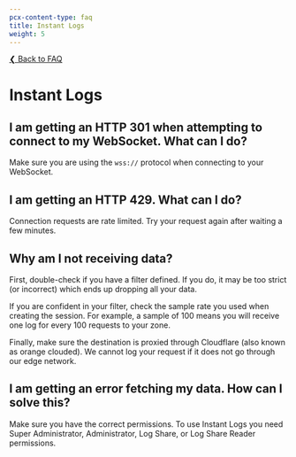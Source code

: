 ```yaml
---
pcx-content-type: faq
title: Instant Logs
weight: 5
---
```


[❮ Back to FAQ](/logs/faq/)

# Instant Logs

## I am getting an HTTP 301 when attempting to connect to my WebSocket. What can I do?

Make sure you are using the `wss://` protocol when connecting to your WebSocket.

## I am getting an HTTP 429. What can I do?

Connection requests are rate limited. Try your request again after waiting a few minutes.

## Why am I not receiving data?

First, double-check if you have a filter defined. If you do, it may be too strict (or incorrect) which ends up dropping all your data.

If you are confident in your filter, check the sample rate you used when creating the session. For example, a sample of 100 means you will receive one log for every 100 requests to your zone.

Finally, make sure the destination is proxied through Cloudflare (also known as orange clouded). We cannot log your request if it does not go through our edge network.

## I am getting an error fetching my data. How can I solve this?

Make sure you have the correct permissions. To use Instant Logs you need Super Administrator, Administrator, Log Share, or Log Share Reader permissions.